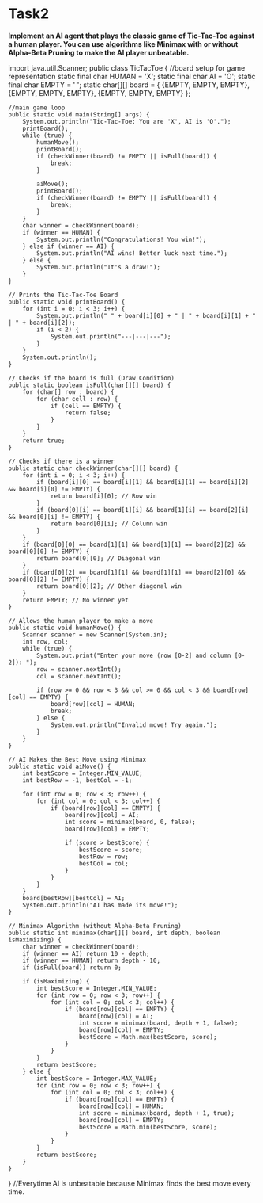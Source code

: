 # Task2

**Implement an AI agent that plays the classic game of Tic-Tac-Toe
against a human player. You can use algorithms like Minimax with
or without Alpha-Beta Pruning to make the AI player unbeatable.**


import java.util.Scanner;
public class TicTacToe {
    //board setup for game representation
    static final char HUMAN = 'X';
    static final char AI = 'O';
    static final char EMPTY = ' ';
    static char[][] board = {
        {EMPTY, EMPTY, EMPTY},
        {EMPTY, EMPTY, EMPTY},
        {EMPTY, EMPTY, EMPTY}
    };

    //main game loop
    public static void main(String[] args) {
        System.out.println("Tic-Tac-Toe: You are 'X', AI is 'O'.");
        printBoard();
        while (true) {
            humanMove();
            printBoard();
            if (checkWinner(board) != EMPTY || isFull(board)) {
                break;
            }

            aiMove();
            printBoard();
            if (checkWinner(board) != EMPTY || isFull(board)) {
                break;
            }
        }
        char winner = checkWinner(board);
        if (winner == HUMAN) {
            System.out.println("Congratulations! You win!");
        } else if (winner == AI) {
            System.out.println("AI wins! Better luck next time.");
        } else {
            System.out.println("It's a draw!");
        }
    }

    // Prints the Tic-Tac-Toe Board
    public static void printBoard() {
        for (int i = 0; i < 3; i++) {
            System.out.println(" " + board[i][0] + " | " + board[i][1] + " | " + board[i][2]);
            if (i < 2) {
                System.out.println("---|---|---");
            }
        }
        System.out.println();
    }

    // Checks if the board is full (Draw Condition)
    public static boolean isFull(char[][] board) {
        for (char[] row : board) {
            for (char cell : row) {
                if (cell == EMPTY) {
                    return false;
                }
            }
        }
        return true;
    }

    // Checks if there is a winner
    public static char checkWinner(char[][] board) {
        for (int i = 0; i < 3; i++) {
            if (board[i][0] == board[i][1] && board[i][1] == board[i][2] && board[i][0] != EMPTY) {
                return board[i][0]; // Row win
            }
            if (board[0][i] == board[1][i] && board[1][i] == board[2][i] && board[0][i] != EMPTY) {
                return board[0][i]; // Column win
            }
        }
        if (board[0][0] == board[1][1] && board[1][1] == board[2][2] && board[0][0] != EMPTY) {
            return board[0][0]; // Diagonal win
        }
        if (board[0][2] == board[1][1] && board[1][1] == board[2][0] && board[0][2] != EMPTY) {
            return board[0][2]; // Other diagonal win
        }
        return EMPTY; // No winner yet
    }

    // Allows the human player to make a move
    public static void humanMove() {
        Scanner scanner = new Scanner(System.in);
        int row, col;
        while (true) {
            System.out.print("Enter your move (row [0-2] and column [0-2]): ");
            row = scanner.nextInt();
            col = scanner.nextInt();

            if (row >= 0 && row < 3 && col >= 0 && col < 3 && board[row][col] == EMPTY) {
                board[row][col] = HUMAN;
                break;
            } else {
                System.out.println("Invalid move! Try again.");
            }
        }
    }

    // AI Makes the Best Move using Minimax
    public static void aiMove() {
        int bestScore = Integer.MIN_VALUE;
        int bestRow = -1, bestCol = -1;

        for (int row = 0; row < 3; row++) {
            for (int col = 0; col < 3; col++) {
                if (board[row][col] == EMPTY) {
                    board[row][col] = AI;
                    int score = minimax(board, 0, false);
                    board[row][col] = EMPTY;

                    if (score > bestScore) {
                        bestScore = score;
                        bestRow = row;
                        bestCol = col;
                    }
                }
            }
        }
        board[bestRow][bestCol] = AI;
        System.out.println("AI has made its move!");
    }

    // Minimax Algorithm (without Alpha-Beta Pruning)
    public static int minimax(char[][] board, int depth, boolean isMaximizing) {
        char winner = checkWinner(board);
        if (winner == AI) return 10 - depth;
        if (winner == HUMAN) return depth - 10;
        if (isFull(board)) return 0;

        if (isMaximizing) {
            int bestScore = Integer.MIN_VALUE;
            for (int row = 0; row < 3; row++) {
                for (int col = 0; col < 3; col++) {
                    if (board[row][col] == EMPTY) {
                        board[row][col] = AI;
                        int score = minimax(board, depth + 1, false);
                        board[row][col] = EMPTY;
                        bestScore = Math.max(bestScore, score);
                    }
                }
            }
            return bestScore;
        } else {
            int bestScore = Integer.MAX_VALUE;
            for (int row = 0; row < 3; row++) {
                for (int col = 0; col < 3; col++) {
                    if (board[row][col] == EMPTY) {
                        board[row][col] = HUMAN;
                        int score = minimax(board, depth + 1, true);
                        board[row][col] = EMPTY;
                        bestScore = Math.min(bestScore, score);
                    }
                }
            }
            return bestScore;
        }
    }
}
//Everytime AI is unbeatable because Minimax finds the best move every time.
